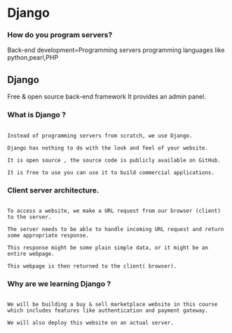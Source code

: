 # Django

### How do you program servers?
Back-end development=Programming servers
programming languages like python,pearl,PHP

## Django
 Free & open source back-end framework
 It provides an admin panel.
### What is Django ?
```A backend framework.

Instead of programming servers from scratch, we use Django.

Django has nothing to do with the look and feel of your website.

It is open source , the source code is publicly available on GitHub.

It is free to use you can use it to build commercial applications.
```

### Client server architecture.
``` A website/ web application resides on a server.

To access a website, we make a URL request from our browser (client) to the server.

The server needs to be able to handle incoming URL request and return some appropriate response.

This response might be some plain simple data, or it might be an entire webpage.

This webpage is then returned to the client( browser).
```

### Why are we learning Django ?
``` It allows us to build any kind of scalable and complex web application from scratch which could be accessed by thousands of people.

We will be building a buy & sell marketplace website in this course which includes features like authentication and payment gateway.

We will also deploy this website on an actual server.
```




